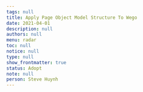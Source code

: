 ```yaml
---
tags: null
title: Apply Page Object Model Structure To Wego
date: 2021-04-01
description: null
authors: null
menu: radar
toc: null
notice: null
type: null
show_frontmatter: true
status: Adopt
note: null
person: Steve Huynh
---
```


